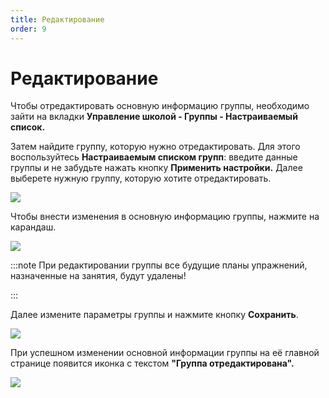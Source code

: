 ```yaml
---
title: Редактирование
order: 9
---
```


# Редактирование

Чтобы отредактировать основную информацию группы, необходимо зайти на вкладки **Управление школой - Группы - Настраиваемый список.**

Затем найдите группу, которую нужно отредактировать. Для этого воспользуйтесь **Настраиваемым списком групп**: введите данные группы и не забудьте нажать кнопку **Применить настройки.** Далее выберете нужную группу, которую хотите отредактировать.

![](<../../../.gitbook/assets/Screenshot\_265 (1).png>)

Чтобы внести изменения в основную информацию группы, нажмите на карандаш.

![](../../../.gitbook/assets/Screenshot\_294.png)

:::note
При редактировании группы все будущие планы упражнений, назначенные на занятия, будут удалены!

:::

Далее измените параметры группы и нажмите кнопку **Сохранить**.

![](../../../.gitbook/assets/Screenshot\_268.png)

При успешном изменении основной информации группы на её главной странице появится иконка с текстом **"Группа отредактирована".**

![](../../../.gitbook/assets/Screenshot\_269.png)
